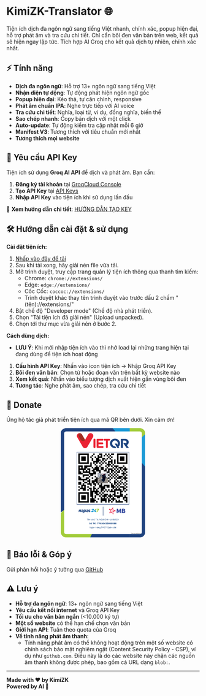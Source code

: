 # **KimiZK-Translator 🌐**

Tiện ích dịch đa ngôn ngữ sang tiếng Việt nhanh, chính xác, popup hiện đại, hỗ trợ phát âm và tra cứu chi tiết. Chỉ cần bôi đen văn bản trên web, kết quả sẽ hiện ngay lập tức. Tích hợp AI Groq cho kết quả dịch tự nhiên, chính xác nhất.

## ⚡ Tính năng
- **Dịch đa ngôn ngữ**: Hỗ trợ 13+ ngôn ngữ sang tiếng Việt
- **Nhận diện tự động**: Tự động phát hiện ngôn ngữ gốc
- **Popup hiện đại**: Kéo thả, tự căn chỉnh, responsive
- **Phát âm chuẩn IPA**: Nghe trực tiếp với AI voice
- **Tra cứu chi tiết**: Nghĩa, loại từ, ví dụ, đồng nghĩa, biến thể
- **Sao chép nhanh**: Copy bản dịch với một click
- **Auto-update**: Tự động kiểm tra cập nhật mỗi 6 giờ
- **Manifest V3**: Tương thích với tiêu chuẩn mới nhất
- **Tương thích mọi website**


## 🔑 Yêu cầu API Key

Tiện ích sử dụng **Groq AI API** để dịch và phát âm. Bạn cần:

1. **Đăng ký tài khoản** tại [GroqCloud Console](https://console.groq.com/home)
2. **Tạo API Key** tại [API Keys](https://console.groq.com/keys)
3. **Nhập API Key** vào tiện ích khi sử dụng lần đầu

📖 **Xem hướng dẫn chi tiết**: [HƯỚNG DẪN TẠO KEY](./HƯỚNG%20DẪN%20TẠO%20KEY/README.MD)


## 🛠️ Hướng dẫn cài đặt & sử dụng

**Cài đặt tiện ích:**
1. [Nhấp vào đây để tải](https://github.com/KimiZK-Dev/KimiZK-Translator/releases/download/Extention/KimiZK-Translator.zip)
2. Sau khi tải xong, hãy giải nén file vừa tải.
3. Mở trình duyệt, truy cập trang quản lý tiện ích thông qua thanh tìm kiếm:
   - Chrome: `chrome://extensions/`
   - Edge: `edge://extensions/`
   - Cốc Cốc: `coccoc://extensions/`
   - Trình duyệt khác thay tên trình duyệt vào trước dấu 2 chấm "(tên)://extensions/"
4. Bật chế độ "Developer mode" (Chế độ nhà phát triển).
5. Chọn "Tải tiện ích đã giải nén" (Upload unpacked).
6. Chọn tới thư mục vừa giải nén ở bước 2.

**Cách dùng dịch:**
* **LƯU Ý**: Khi mới nhập tiện ích vào thì nhớ load lại những trang hiện tại đang dùng để tiện ích hoạt động
1. **Cấu hình API Key**: Nhấn vào icon tiện ích → Nhập Groq API Key
2. **Bôi đen văn bản**: Chọn từ hoặc đoạn văn trên bất kỳ website nào
3. **Xem kết quả**: Nhấn vào biểu tượng dịch xuất hiện gần vùng bôi đen
4. **Tương tác**: Nghe phát âm, sao chép, tra cứu chi tiết


## 💖 Donate
Ủng hộ tác giả phát triển tiện ích qua mã QR bên dưới. Xin cảm ơn!

<p align="center">
  <img src="./TÔI_NGHÈO_RỒI_CẦN_AI_ĐÓ_ĐÚT_TIỀN_VÀO_MỒM_HUHU.png" alt="Donate QR" width="220" />
</p>


## 🐛 Báo lỗi & Góp ý
Gửi phản hồi hoặc ý tưởng qua [GitHub](https://github.com/KimiZK-Dev/KimiZK-Translator/issues)


## ⚠️ Lưu ý
- **Hỗ trợ đa ngôn ngữ**: 13+ ngôn ngữ sang tiếng Việt
- **Yêu cầu kết nối internet** và Groq API Key
- **Tối ưu cho văn bản ngắn** (<10.000 ký tự)
- **Một số website** có thể hạn chế chọn văn bản
- **Giới hạn API**: Tuân theo quota của Groq
- **Về tính năng phát âm thanh**:
  - Tính năng phát âm có thể không hoạt động trên một số website có chính sách bảo mật nghiêm ngặt (Content Security Policy - CSP), ví dụ như `github.com`. Điều này là do các website này chặn các nguồn âm thanh không được phép, bao gồm cả URL dạng `blob:`.

---

**Made with ❤️ by KimiZK**  
**Powered by AI 🚀**